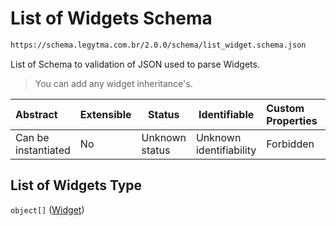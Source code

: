 # List of Widgets Schema

```txt
https://schema.legytma.com.br/2.0.0/schema/list_widget.schema.json
```

List of Schema to validation of JSON used to parse Widgets.


> You can add any widget inheritance's.
>

| Abstract            | Extensible | Status         | Identifiable            | Custom Properties | Additional Properties | Access Restrictions | Defined In                                                                          |
| :------------------ | ---------- | -------------- | ----------------------- | :---------------- | --------------------- | ------------------- | ----------------------------------------------------------------------------------- |
| Can be instantiated | No         | Unknown status | Unknown identifiability | Forbidden         | Allowed               | none                | [list_widget.schema.json](../schema/list_widget.schema.json) |

## List of Widgets Type

`object[]` ([Widget](list_widget-widget.md))
